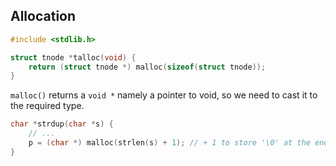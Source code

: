 ## Allocation

```c
#include <stdlib.h>

struct tnode *talloc(void) {
    return (struct tnode *) malloc(sizeof(struct tnode));
}
```

`malloc()` returns a `void *` namely a pointer to void, so we need to cast it to the required type.

```c
char *strdup(char *s) {
    // ...
    p = (char *) malloc(strlen(s) + 1); // + 1 to store '\0' at the end
}
```



